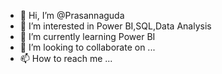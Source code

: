- 👋 Hi, I’m @Prasannaguda
- 👀 I’m interested in Power BI,SQL,Data Analysis
- 🌱 I’m currently learning Power BI
- 💞️ I’m looking to collaborate on ...
- 📫 How to reach me ...

<!---
Prasannaguda/Prasannaguda is a ✨ special ✨ repository because its `README.md` (this file) appears on your GitHub profile.
You can click the Preview link to take a look at your changes.
--->

